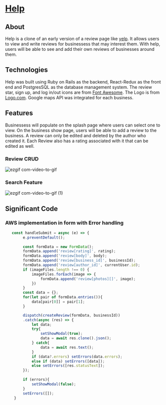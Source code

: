 # [Help](https://help-j278.onrender.com)

## About

Help is a clone of an early version of a review page like [yelp](https://www.yelp.com/). It allows users to view and write reviews for businessess that may interest them. With help, users will be able to see and add their own reviews of businesses around them.

## Technologies

Help was built using Ruby on Rails as the backend, React-Redux as the front end and PostgresSQL as the database management system. The review star, sign up, and log in/out icons are from [Font Awesome](https://fontawesome.com). The Logo is from [Logo.com](https://logo.com/). Google maps API was integrated for each business. 

## Features

Businessess will populate on the splash page where users can select one to view. On the business show page, users will be able to add a review to the business. A review can only be edited and deleted by the author who created it. Each Review also has a rating associated with it that can be edited as well. 

### Review CRUD
![ezgif com-video-to-gif](https://user-images.githubusercontent.com/98872331/218612283-ee80e554-a6f5-421e-80bb-08ef96f85df3.gif)

### Search Feature
![ezgif com-video-to-gif (1)](https://user-images.githubusercontent.com/98872331/218614224-dd262662-5160-4057-9efa-2950bf5cea56.gif)

## Significant Code

### AWS implementation in form with Error handling
```javascript
   const handleSubmit = async (e) => {
        e.preventDefault();
       
        const formData = new FormData();
        formData.append('review[rating]', rating);
        formData.append('review[body]', body);
        formData.append('review[business_id]', businessId);
        formData.append('review[author_id]', currentUser.id);
        if (imageFiles.length !== 0) {
            imageFiles.forEach(image => {
                formData.append('review[photos][]', image);
            })
        }
        const data = {};
        for(let pair of formData.entries()){
            data[pair[0]] = pair[1];
        }

        dispatch(createReview(formData, businessId))
        .catch(async (res) => {
            let data;
            try{
                setShowModal(true);
                data = await res.clone().json();
            } catch{
                data = await res.text();
            }
            if (data?.errors) setErrors(data.errors);
            else if (data) setErrors([data]);
            else setErrors([res.statusText]);
        });
       
        if (errors){
            setShowModal(false);
        }
        setErrors([]);
    }
```
